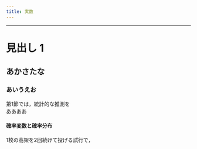 ```yaml
---
title: 実数
---
```


<hr class="pagebreak">

# 見出し 1

## あかさたな

### あいうえお

<p class="introduction">
第1節では，統計的な推測を  <br/>
ああああ
</p>

#### 確率変数と確率分布
1枚の高架を2回続けて投げる試行で，